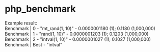 # php_benchmark


Example result: <br>
Benchmark | 0 - "mt_rand(1, 10)" - 0.0000001180 (1); 0.1180 (1,000,000) <br>
Benchmark | 1 - "rand(1, 10)" - 0.0000001203 (1); 0.1203 (1,000,000) <br>
Benchmark | 2 - "intval(1, 10)" - 0.0000001027 (1); 0.1027 (1,000,000) <br>
Benchmark | Best - "intval" <br>
